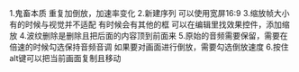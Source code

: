 1.鬼畜本质
    重复加倒放，加速率变化
2.新建序列
    可以使用宽屏16:9 
3.缩放帧大小有的时候与视觉并不适配
    有时候会有其他的框
        可以在编辑里找效果控件，添加缩放
4.波纹删除是删除且把后面的内容顶到前面来
5.原始的音频需要保留，需要在倍速的时候勾选保持音频音调
    如果要对画面进行倒放，需要勾选倒放速度
6.按住alt键可以把当前画面复制且移动